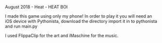 August 2018 - Heat - HEAT BOI

I made this game using only my phone! In order to play it you will need an iOS device with Pythonista, download the directory import it in to pythonista and run main.py

I used FlippaClip for the art and iMaschine for the music.
